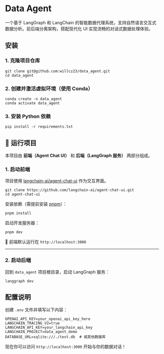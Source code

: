 # Data Agent

一个基于 LangGraph 和 LangChain 的智能数据代理系统，支持自然语言交互式数据分析。前后端分离架构，搭配现代化 UI 实现流畅的对话式数据处理体验。

## 安装

### 1. 克隆项目仓库

```shell
git clone git@github.com:willcz23/data_agent.git
cd data_agent
```

### 2. 创建并激活虚拟环境（使用 Conda）

```shell
conda create -n data_agent 
conda activate data_agent
```

### 3. 安装 Python 依赖

```shell
pip install -r requirements.txt
```

## 🚀 运行项目

本项目由 **前端（Agent Chat UI）** 和 **后端（LangGraph 服务）** 两部分组成。

### 1. 启动前端

项目使用 [langchain-ai/agent-chat-ui](https://github.com/langchain-ai/agent-chat-ui) 作为交互界面。

```shell
git clone https://github.com/langchain-ai/agent-chat-ui.git
cd agent-chat-ui
```

安装依赖（需提前安装 [pnpm](https://pnpm.io/zh/installation)）：

```shell
pnpm install
```

启动开发服务器：

```shell
pnpm dev
```

📌 前端默认运行在 `http://localhost:3000`

---

### 2. 启动后端

回到 `data_agent` 项目根目录，启动 LangGraph 服务：

```shell
langgraph dev
```


## 配置说明

创建 `.env` 文件并填写以下内容：

```env
OPENAI_API_KEY=your_openai_api_key_here
LANGCHAIN_TRACING_V2=true
LANGCHAIN_API_KEY=your_langchain_api_key
LANGCHAIN_PROJECT=data_agent_demo
DATABASE_URL=sqlite:///./test.db  # 或其他数据库
```

现在你可以访问 `http://localhost:3000` 开始与你的数据对话！
